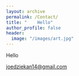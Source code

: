 ```yaml
---
layout: archive
permalink: /Contact/
title: "    Hello"
author_profile: false
header:
  image: "/images/art.jpg"
---
```

Hello

[joedziekan14@gmail.com](mailto:joedziekan14@gmail.com)
